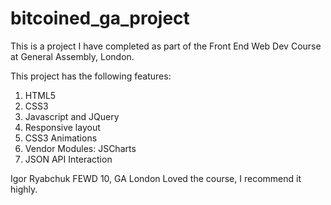 bitcoined_ga_project
====================
This is a project I have completed as part of the Front End Web Dev Course at General Assembly, London.

This project has the following features:

1. HTML5
2. CSS3
3. Javascript and JQuery
4. Responsive layout
5. CSS3 Animations
6. Vendor Modules: JSCharts
7. JSON API Interaction

Igor Ryabchuk
FEWD 10, GA London
Loved the course, I recommend it highly.